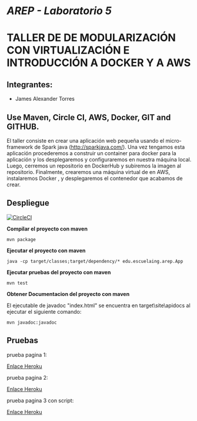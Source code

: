 # *AREP - Laboratorio 5*
# TALLER DE DE MODULARIZACIÓN CON VIRTUALIZACIÓN E INTRODUCCIÓN A DOCKER Y A AWS

## Integrantes:

- James Alexander Torres

## Use Maven, Circle CI, AWS, Docker, GIT and GITHUB.
El taller consiste en crear una aplicación web pequeña usando el micro-framework de Spark java (http://sparkjava.com/). Una vez tengamos esta aplicación procederemos a construir un container para docker para la aplicación y los desplegaremos y configuraremos en nuestra máquina local. Luego, cerremos un repositorio en DockerHub y subiremos la imagen al repositorio. Finalmente, crearemos una máquina virtual de en AWS, instalaremos Docker , y desplegaremos el contenedor que acabamos de crear.

## Despliegue 
[![CircleCI](https://circleci.com/gh/JamesTorres99/laboratorio-AREP-5.svg?style=svg)](https://circleci.com/gh/JamesTorres99/laboratorio-AREP-5)

**Compilar el proyecto con maven**
```
mvn package
```

**Ejecutar el proyecto con maven**
```
java -cp target/classes;target/dependency/* edu.escuelaing.arep.App

```

**Ejecutar pruebas del proyecto con maven**
```
mvn test
```

**Obtener Documentacion del proyecto con maven**

El ejecutable de javadoc "index.html" se encuentra en target\site\apidocs al ejecutar el siguiente comando:
```
mvn javadoc:javadoc
```

## Pruebas 

prueba pagina 1:

[Enlace Heroku](https://sleepy-wave-57175.herokuapp.com/index.html)

prueba pagina 2:

[Enlace Heroku](https://sleepy-wave-57175.herokuapp.com/pagina.html)

prueba pagina 3 con script:

[Enlace Heroku](https://sleepy-wave-57175.herokuapp.com/hola.html)
